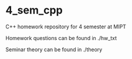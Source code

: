 # 4_sem_cpp
C++ homework repository for 4 semester at MIPT

Homework questions can be found in ./hw_txt

Seminar theory can be found in ./theory
